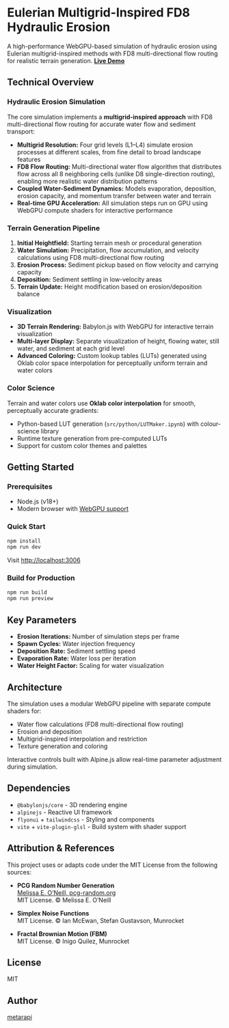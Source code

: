 # Eulerian Multigrid-Inspired FD8 Hydraulic Erosion

A high-performance WebGPU-based simulation of hydraulic erosion using Eulerian multigrid-inspired methods with FD8 multi-directional flow routing for realistic terrain generation. 
[**Live Demo**](https://metarapi.github.io/multigrid-eulerian-erosion/)

## Technical Overview

### Hydraulic Erosion Simulation

The core simulation implements a **multigrid-inspired approach** with FD8 multi-directional flow routing for accurate water flow and sediment transport:

- **Multigrid Resolution:** Four grid levels (L1–L4) simulate erosion processes at different scales, from fine detail to broad landscape features
- **FD8 Flow Routing:** Multi-directional water flow algorithm that distributes flow across all 8 neighboring cells (unlike D8 single-direction routing), enabling more realistic water distribution patterns
- **Coupled Water-Sediment Dynamics:** Models evaporation, deposition, erosion capacity, and momentum transfer between water and terrain
- **Real-time GPU Acceleration:** All simulation steps run on GPU using WebGPU compute shaders for interactive performance

### Terrain Generation Pipeline

1. **Initial Heightfield:** Starting terrain mesh or procedural generation
2. **Water Simulation:** Precipitation, flow accumulation, and velocity calculations using FD8 multi-directional flow routing
3. **Erosion Process:** Sediment pickup based on flow velocity and carrying capacity
4. **Deposition:** Sediment settling in low-velocity areas
5. **Terrain Update:** Height modification based on erosion/deposition balance

### Visualization

- **3D Terrain Rendering:** Babylon.js with WebGPU for interactive terrain visualization
- **Multi-layer Display:** Separate visualization of height, flowing water, still water, and sediment at each grid level
- **Advanced Coloring:** Custom lookup tables (LUTs) generated using Oklab color space interpolation for perceptually uniform terrain and water colors

### Color Science

Terrain and water colors use **Oklab color interpolation** for smooth, perceptually accurate gradients:
- Python-based LUT generation (`src/python/LUTMaker.ipynb`) with colour-science library
- Runtime texture generation from pre-computed LUTs
- Support for custom color themes and palettes

## Getting Started

### Prerequisites
- Node.js (v18+)
- Modern browser with [WebGPU support](https://webgpu.io/)

### Quick Start
```sh
npm install
npm run dev
```

Visit [http://localhost:3006](http://localhost:3006)

### Build for Production
```sh
npm run build
npm run preview
```

## Key Parameters

- **Erosion Iterations:** Number of simulation steps per frame
- **Spawn Cycles:** Water injection frequency
- **Deposition Rate:** Sediment settling speed
- **Evaporation Rate:** Water loss per iteration
- **Water Height Factor:** Scaling for water visualization

## Architecture

The simulation uses a modular WebGPU pipeline with separate compute shaders for:
- Water flow calculations (FD8 multi-directional flow routing)
- Erosion and deposition
- Multigrid-inspired interpolation and restriction
- Texture generation and coloring

Interactive controls built with Alpine.js allow real-time parameter adjustment during simulation.

## Dependencies

- `@babylonjs/core` - 3D rendering engine
- `alpinejs` - Reactive UI framework
- `flyonui` + `tailwindcss` - Styling and components
- `vite` + `vite-plugin-glsl` - Build system with shader support

## Attribution & References

This project uses or adapts code under the MIT License from the following sources:

- **PCG Random Number Generation**  
  [Melissa E. O’Neill, pcg-random.org](https://www.pcg-random.org/)  
  MIT License. © Melissa E. O’Neill

- **Simplex Noise Functions**  
  MIT License. © Ian McEwan, Stefan Gustavson, Munrocket

- **Fractal Brownian Motion (FBM)**  
  MIT License. © Inigo Quilez, Munrocket

## License

MIT

## Author

[metarapi](https://github.com/metarapi)